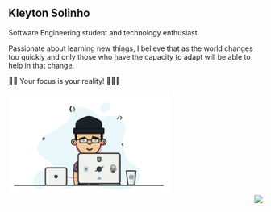 ## Kleyton Solinho

Software Engineering student and technology enthusiast.

Passionate about learning new things, I believe that as the world changes too quickly and only those who have the capacity to adapt will be able to help in that change.

🖖🏼  Your focus is your reality! 👨🏻‍💻

<div align="center">
  <div align="left">
    <img alt="Coding..." title="Developer" src="https://github.com/kleytonsolinho/kleytonsolinho/blob/master/anime.gif?raw=true" width="320px" />
  </div>
  <div align="right">
     <a href="https://github.com/kleytonsolinho>
     <img height="180em" src="https://github-readme-stats.vercel.app/api?username=kleytonsolinho&show_icons=true&theme=vue&include_all_commits=true&count_private=true"/>
     <img height="180em" src="https://github-readme-stats.vercel.app/api/top-langs/?username=kleytonsolinho&layout=compact&langs_count=16&theme=vue"/>
  </div>
</div>
                                                                                                                                                  <!--
**kleytonsolinho/kleytonsolinho** is a ✨ _special_ ✨ repository because its `README.md` (this file) appears on your GitHub profile.
### Hi there 👋

Here are some ideas to get you started:

- 🔭 I’m currently working on ...
- 🌱 I’m currently learning ...
- 👯 I’m looking to collaborate on ...
- 🤔 I’m looking for help with ...
- 💬 Ask me about ...
- 📫 How to reach me: ...
- 😄 Pronouns: ...
- ⚡ Fun fact: ...
-->
